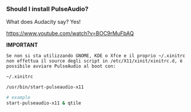 

### Should I install PulseAudio?

What does Audacity say? Yes!

https://www.youtube.com/watch?v=BOC9rMuFbAQ

**IMPORTANT**
```
Se non si sta utilizzando GNOME, KDE o Xfce e il proprio ~/.xinitrc non effettua il source degli script in /etc/X11/xinit/xinitrc.d, è possibile avviare PulseAudio al boot con:

~/.xinitrc

/usr/bin/start-pulseaudio-x11
```
```bash
# example
start-pulseaudio-x11 & qtile
```